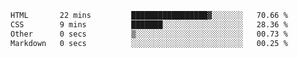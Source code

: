 
<!--START_SECTION:waka-->

```txt
HTML       22 mins         █████████████████▓░░░░░░░   70.66 %
CSS        9 mins          ███████░░░░░░░░░░░░░░░░░░   28.36 %
Other      0 secs          ▒░░░░░░░░░░░░░░░░░░░░░░░░   00.73 %
Markdown   0 secs          ░░░░░░░░░░░░░░░░░░░░░░░░░   00.25 %
```

<!--END_SECTION:waka-->

<!--unk0e-ctrlmd-blitzh-Klöggr-https://codepen.io/nikillpop/pen/VdJjJW-->

